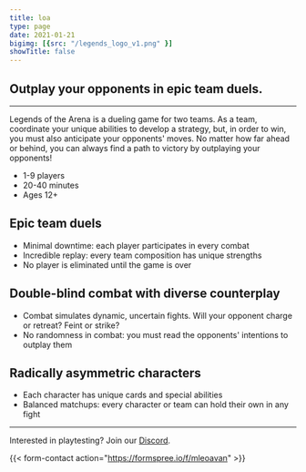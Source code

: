 ```yaml
---
title: loa
type: page
date: 2021-01-21
bigimg: [{src: "/legends_logo_v1.png" }]
showTitle: false
---
```


## Outplay your opponents in epic team duels.

---

Legends of the Arena is a dueling game for two teams. As a team, coordinate your unique abilities to develop a strategy, but, in order to win, you must also anticipate your opponents' moves. No matter how far ahead or behind, you can always find a path to victory by outplaying your opponents!

* 1-9 players
* 20-40 minutes
* Ages 12+

## Epic team duels
  * Minimal downtime: each player participates in every combat
  * Incredible replay: every team composition has unique strengths  
  * No player is eliminated until the game is over

## Double-blind combat with diverse counterplay
  * Combat simulates dynamic, uncertain fights. Will your opponent charge or retreat? Feint or strike?
  * No randomness in combat: you must read the opponents' intentions to outplay them

## Radically asymmetric characters
  * Each character has unique cards and special abilities
  * Balanced matchups: every character or team can hold their own in any fight

-----

Interested in playtesting?  Join our [Discord](https://discord.gg/mXkszAyX69).

{{< form-contact action="https://formspree.io/f/mleoavan"  >}}
